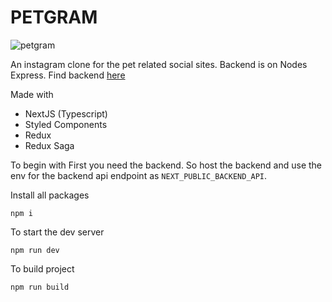 # PETGRAM

<img src="https://github.com/sonangrai/petmeFront/blob/master/public/logo.svg" alt="petgram"/>

An instagram clone for the pet related social sites.
Backend is on Nodes Express.
Find backend [here](https://github.com/sonangrai/PetMe)

Made with

- NextJS (Typescript)
- Styled Components
- Redux
- Redux Saga

To begin with
First you need the backend. So host the backend and use the env for the backend api endpoint as `NEXT_PUBLIC_BACKEND_API`.

Install all packages

```
npm i
```

To start the dev server

```
npm run dev
```

To build project

```
npm run build
```
